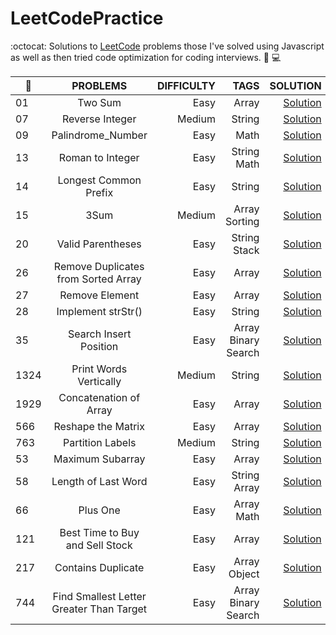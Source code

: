 # LeetCodePractice
:octocat: Solutions to <a href="https://leetcode.com/">LeetCode</a> problems those I've solved using Javascript as well as then tried code optimization for coding interviews. 
:rocket: :computer:



| :pushpin:| PROBLEMS | DIFFICULTY | TAGS | SOLUTION |
| ------------- |:----------------:| -----------:|------:| -------: |
| 01 | Two Sum | Easy | Array | <a href="https://github.com/saifakib/LeetCodePractice/blob/master/1.Two_Sum.js">Solution</a>|
| 07 | Reverse Integer | Medium | String | <a href="https://github.com/saifakib/LeetCodePractice/blob/master/7.Reverse_Integer.js">Solution</a>|
| 09 | Palindrome_Number | Easy | Math | <a href="https://github.com/saifakib/LeetCodePractice/blob/master/9.Palindrome_Number.js">Solution</a>|
| 13 | Roman to Integer | Easy | String Math | <a href="https://github.com/saifakib/LeetCodePractice/blob/master/13.roman-to-integer.js">Solution</a>|
| 14 | Longest Common Prefix | Easy | String | <a href="https://github.com/saifakib/LeetCodePractice/blob/master/14.longest-common-prefix.js">Solution</a>|
| 15 | 3Sum | Medium | Array Sorting  | <a href="https://github.com/saifakib/LeetCodePractice/blob/master/15.3Sum.js">Solution</a>|
| 20 | Valid Parentheses | Easy | String Stack | <a href="https://github.com/saifakib/LeetCodePractice/blob/master/20.valid-parentheses.js">Solution</a>|
| 26 | Remove Duplicates from Sorted Array | Easy | Array | <a href="https://github.com/saifakib/LeetCodePractice/blob/master/26.remove-duplicates-from-sorted-array.js">Solution</a>|
| 27 | Remove Element | Easy | Array | <a href="https://github.com/saifakib/LeetCodePractice/blob/master/27.remove-element.js">Solution</a>|
| 28 | Implement strStr() | Easy | String | <a href="https://github.com/saifakib/LeetCodePractice/blob/master/28.implement-strStr.js">Solution</a>|
| 35 | Search Insert Position | Easy | Array Binary Search | <a href="https://github.com/saifakib/LeetCodePractice/blob/master/35.search-insert-position.js">Solution</a>|
| 1324 | Print Words Vertically | Medium | String | <a href="https://github.com/saifakib/LeetCodePractice/blob/master/1324.print-words-vertically.js">Solution</a>|
| 1929 | Concatenation of Array | Easy | Array | <a href="https://github.com/saifakib/LeetCodePractice/blob/master/1929.concatenation-of-array.js">Solution</a>|
| 566 | Reshape the Matrix | Easy | Array | <a href="https://github.com/saifakib/LeetCodePractice/blob/master/566.reshape-the-matrix.js">Solution</a>|
| 763 | Partition Labels | Medium | String | <a href="https://github.com/saifakib/LeetCodePractice/blob/master/763.partition-labels.js">Solution</a>|
| 53 | Maximum Subarray | Easy | Array | <a href="https://github.com/saifakib/LeetCodePractice/blob/master/53.maximum-subarray.js">Solution</a>|
| 58 | Length of Last Word | Easy | String Array | <a href="https://github.com/saifakib/LeetCodePractice/blob/master/58.length-of-last-word.js">Solution</a>|
| 66 | Plus One | Easy | Array Math |<a href="https://github.com/saifakib/LeetCodePractice/blob/master/66.plus-one.js">Solution</a>|
| 121 | Best Time to Buy and Sell Stock | Easy | Array |<a href="https://github.com/saifakib/LeetCodePractice/blob/master/121.best-time-to-buy-and-sell-stock.js">Solution</a>|
| 217 | Contains Duplicate | Easy | Array Object |<a href="https://github.com/saifakib/LeetCodePractice/blob/master/217.contains-duplicate.js">Solution</a>|
| 744 | Find Smallest Letter Greater Than Target | Easy | Array Binary Search |<a href="https://github.com/saifakib/LeetCodePractice/blob/master/744.find-smallest-letter-greater-than-target.js">Solution</a>|

